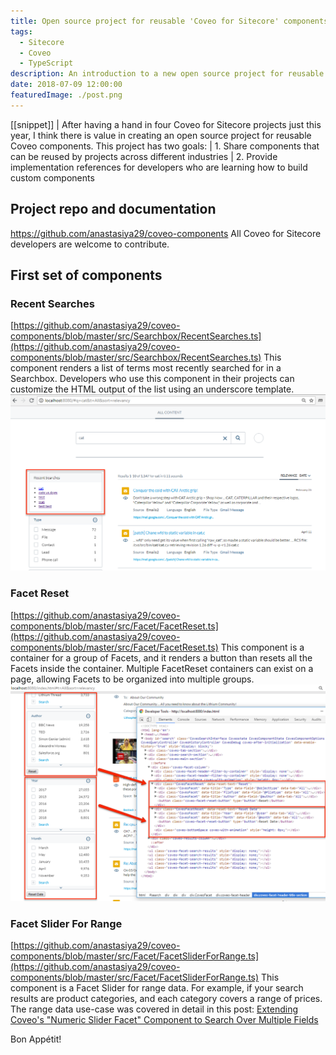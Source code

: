 ```yaml
---
title: Open source project for reusable 'Coveo for Sitecore' components
tags:
  - Sitecore
  - Coveo
  - TypeScript
description: An introduction to a new open source project for reusable 'Coveo for Sitecore' components.
date: 2018-07-09 12:00:00
featuredImage: ./post.png
---
```


[[snippet]]
| After having a hand in four Coveo for Sitecore projects just this year, I think there is value in creating an open source project for reusable Coveo components. This project has two goals:
| 1. Share components that can be reused by projects across different industries
| 2. Provide implementation references for developers who are learning how to build custom components

## Project repo and documentation
https://github.com/anastasiya29/coveo-components
All Coveo for Sitecore developers are welcome to contribute.

## First set of components

### Recent Searches
[https://github.com/anastasiya29/coveo-components/blob/master/src/Searchbox/RecentSearches.ts](https://github.com/anastasiya29/coveo-components/blob/master/src/Searchbox/RecentSearches.ts)
This component renders a list of terms most recently searched for in a Searchbox.
Developers who use this component in their projects can customize the HTML output of the list using an underscore template.
![](./recent_searches.png)

### Facet Reset
[https://github.com/anastasiya29/coveo-components/blob/master/src/Facet/FacetReset.ts](https://github.com/anastasiya29/coveo-components/blob/master/src/Facet/FacetReset.ts)
This component is a container for a group of Facets, and it renders a button than resets all the Facets inside the container. Multiple FacetReset containers can exist on a page, allowing Facets to be organized into multiple groups.
![](./facet_reset_example.png)

### Facet Slider For Range
[https://github.com/anastasiya29/coveo-components/blob/master/src/Facet/FacetSliderForRange.ts](https://github.com/anastasiya29/coveo-components/blob/master/src/Facet/FacetSliderForRange.ts)
This component is a Facet Slider for range data. For example, if your search results are product categories, and each category covers a range of prices. The range data use-case was covered in detail in this post:
[Extending Coveo's "Numeric Slider Facet" Component to Search Over Multiple Fields](/Sitecore/Coveo/coveo-custom-slider-facet-pt1/)

Bon Appétit!